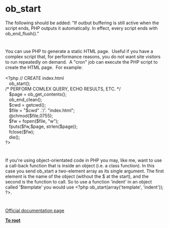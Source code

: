 # ob_start




<div class="phpcode"><span class="html">
The following should be added: &quot;If outbut buffering is still active when the script ends, PHP outputs it automatically. In effect, every script ends with ob_end_flush().&quot;</span>
</div>
  

#


<div class="phpcode"><span class="html">
You can use PHP to generate a static HTML page.&#xA0; Useful if you have a complex script that, for performance reasons, you do not want site visitors to run repeatedly on demand.&#xA0; A &quot;cron&quot; job can execute the PHP script to create the HTML page.&#xA0; For example:<br><br><span class="default">&lt;?php </span><span class="comment">// CREATE index.html<br>&#xA0;&#xA0; </span><span class="default">ob_start</span><span class="keyword">();<br></span><span class="comment">/* PERFORM COMLEX QUERY, ECHO RESULTS, ETC. */<br>&#xA0;&#xA0; </span><span class="default">$page </span><span class="keyword">= </span><span class="default">ob_get_contents</span><span class="keyword">();<br>&#xA0;&#xA0; </span><span class="default">ob_end_clean</span><span class="keyword">();<br>&#xA0;&#xA0; </span><span class="default">$cwd </span><span class="keyword">= </span><span class="default">getcwd</span><span class="keyword">();<br>&#xA0;&#xA0; </span><span class="default">$file </span><span class="keyword">= </span><span class="string">&quot;</span><span class="default">$cwd</span><span class="string">&quot; </span><span class="keyword">.</span><span class="string">&apos;/&apos;</span><span class="keyword">. </span><span class="string">&quot;index.html&quot;</span><span class="keyword">;<br>&#xA0;&#xA0; @</span><span class="default">chmod</span><span class="keyword">(</span><span class="default">$file</span><span class="keyword">,</span><span class="default">0755</span><span class="keyword">);<br>&#xA0;&#xA0; </span><span class="default">$fw </span><span class="keyword">= </span><span class="default">fopen</span><span class="keyword">(</span><span class="default">$file</span><span class="keyword">, </span><span class="string">&quot;w&quot;</span><span class="keyword">);<br>&#xA0;&#xA0; </span><span class="default">fputs</span><span class="keyword">(</span><span class="default">$fw</span><span class="keyword">,</span><span class="default">$page</span><span class="keyword">, </span><span class="default">strlen</span><span class="keyword">(</span><span class="default">$page</span><span class="keyword">));<br>&#xA0;&#xA0; </span><span class="default">fclose</span><span class="keyword">(</span><span class="default">$fw</span><span class="keyword">);<br>&#xA0;&#xA0; die();<br></span><span class="default">?&gt;</span>
</span>
</div>
  

#


<div class="phpcode"><span class="html">
If you&apos;re using object-orientated code in PHP you may, like me, want to use a call-back function that is inside an object (i.e. a class function). In this case you send ob_start a two-element array as its single argument. The first element is the name of the object (without the $ at the start), and the second is the function to call. So to use a function &apos;indent&apos; in an object called &apos;$template&apos; you would use <span class="default">&lt;?php ob_start</span><span class="keyword">(array(</span><span class="string">&apos;template&apos;</span><span class="keyword">, </span><span class="string">&apos;indent&apos;</span><span class="keyword">)); </span><span class="default">?&gt;</span>.</span>
</div>
  

#

[Official documentation page](https://www.php.net/manual/en/function.ob-start.php)

**[To root](/)**